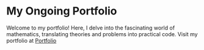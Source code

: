 # My Ongoing Portfolio

Welcome to my portfolio! Here, I delve into the fascinating world of mathematics, translating theories and problems into practical code. Visit my portfolio at [Portfolio](fellobello.github.io)
